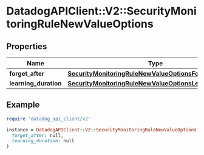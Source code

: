 # DatadogAPIClient::V2::SecurityMonitoringRuleNewValueOptions

## Properties

| Name | Type | Description | Notes |
| ---- | ---- | ----------- | ----- |
| **forget_after** | [**SecurityMonitoringRuleNewValueOptionsForgetAfter**](SecurityMonitoringRuleNewValueOptionsForgetAfter.md) |  | [optional] |
| **learning_duration** | [**SecurityMonitoringRuleNewValueOptionsLearningDuration**](SecurityMonitoringRuleNewValueOptionsLearningDuration.md) |  | [optional] |

## Example

```ruby
require 'datadog_api_client/v2'

instance = DatadogAPIClient::V2::SecurityMonitoringRuleNewValueOptions.new(
  forget_after: null,
  learning_duration: null
)
```


